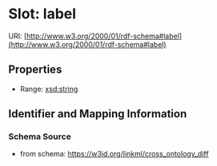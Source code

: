 # Slot: label

URI: [http://www.w3.org/2000/01/rdf-schema#label](http://www.w3.org/2000/01/rdf-schema#label)



<!-- no inheritance hierarchy -->


## Properties

 * Range: [xsd:string](http://www.w3.org/2001/XMLSchema#string)



## Identifier and Mapping Information







### Schema Source


* from schema: https://w3id.org/linkml/cross_ontology_diff



